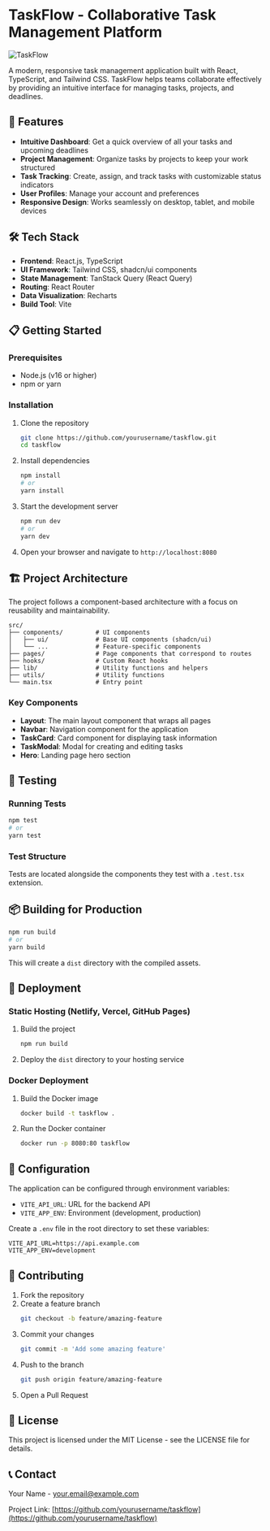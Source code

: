 
# TaskFlow - Collaborative Task Management Platform

![TaskFlow](https://github.com/yourusername/taskflow/raw/main/public/placeholder.svg)

A modern, responsive task management application built with React, TypeScript, and Tailwind CSS. TaskFlow helps teams collaborate effectively by providing an intuitive interface for managing tasks, projects, and deadlines.

## 🚀 Features

- **Intuitive Dashboard**: Get a quick overview of all your tasks and upcoming deadlines
- **Project Management**: Organize tasks by projects to keep your work structured
- **Task Tracking**: Create, assign, and track tasks with customizable status indicators
- **User Profiles**: Manage your account and preferences
- **Responsive Design**: Works seamlessly on desktop, tablet, and mobile devices

## 🛠️ Tech Stack

- **Frontend**: React.js, TypeScript
- **UI Framework**: Tailwind CSS, shadcn/ui components
- **State Management**: TanStack Query (React Query)
- **Routing**: React Router
- **Data Visualization**: Recharts
- **Build Tool**: Vite

## 📋 Getting Started

### Prerequisites

- Node.js (v16 or higher)
- npm or yarn

### Installation

1. Clone the repository
   ```sh
   git clone https://github.com/yourusername/taskflow.git
   cd taskflow
   ```

2. Install dependencies
   ```sh
   npm install
   # or
   yarn install
   ```

3. Start the development server
   ```sh
   npm run dev
   # or
   yarn dev
   ```

4. Open your browser and navigate to `http://localhost:8080`

## 🏗️ Project Architecture

The project follows a component-based architecture with a focus on reusability and maintainability.

```
src/
├── components/         # UI components
│   ├── ui/             # Base UI components (shadcn/ui)
│   └── ...             # Feature-specific components
├── pages/              # Page components that correspond to routes
├── hooks/              # Custom React hooks
├── lib/                # Utility functions and helpers
├── utils/              # Utility functions
└── main.tsx            # Entry point
```

### Key Components

- **Layout**: The main layout component that wraps all pages
- **Navbar**: Navigation component for the application
- **TaskCard**: Card component for displaying task information
- **TaskModal**: Modal for creating and editing tasks
- **Hero**: Landing page hero section

## 🧪 Testing

### Running Tests

```sh
npm test
# or
yarn test
```

### Test Structure

Tests are located alongside the components they test with a `.test.tsx` extension.

## 📦 Building for Production

```sh
npm run build
# or
yarn build
```

This will create a `dist` directory with the compiled assets.

## 🚢 Deployment

### Static Hosting (Netlify, Vercel, GitHub Pages)

1. Build the project
   ```sh
   npm run build
   ```

2. Deploy the `dist` directory to your hosting service

### Docker Deployment

1. Build the Docker image
   ```sh
   docker build -t taskflow .
   ```

2. Run the Docker container
   ```sh
   docker run -p 8080:80 taskflow
   ```

## 🔧 Configuration

The application can be configured through environment variables:

- `VITE_API_URL`: URL for the backend API
- `VITE_APP_ENV`: Environment (development, production)

Create a `.env` file in the root directory to set these variables:

```
VITE_API_URL=https://api.example.com
VITE_APP_ENV=development
```

## 🤝 Contributing

1. Fork the repository
2. Create a feature branch
   ```sh
   git checkout -b feature/amazing-feature
   ```
3. Commit your changes
   ```sh
   git commit -m 'Add some amazing feature'
   ```
4. Push to the branch
   ```sh
   git push origin feature/amazing-feature
   ```
5. Open a Pull Request

## 📝 License

This project is licensed under the MIT License - see the LICENSE file for details.

## 📞 Contact

Your Name - [your.email@example.com](mailto:your.email@example.com)

Project Link: [https://github.com/yourusername/taskflow](https://github.com/yourusername/taskflow)

